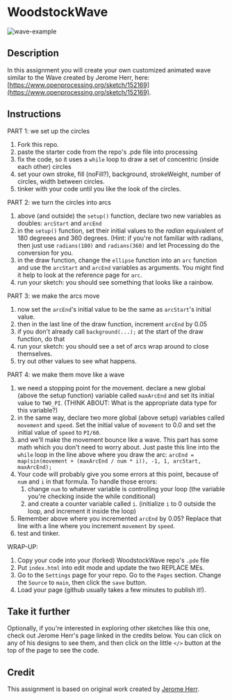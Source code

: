 # WoodstockWave

![wave-example](wave-example.png)

## Description
In this assignment you will create your own customized animated wave similar to the Wave created by Jerome Herr, here: [https://www.openprocessing.org/sketch/152169](https://www.openprocessing.org/sketch/152169).

## Instructions
PART 1: we set up the circles

1. Fork this repo.
1. paste the starter code from the repo's .pde file into processing
1. fix the code, so it uses a `while` loop to draw a set of concentric (inside each other) circles
1. set your own stroke, fill (noFill?), background, strokeWeight, number of circles, width between circles.
1. tinker with your code until you like the look of the circles.

PART 2: we turn the circles into arcs

1. above (and outside) the `setup()` function, declare two new variables as doubles: `arcStart` and `arcEnd`
1. in the `setup()` function, set their initial values to the _radian_ equivalent of 180 degreees and 360 degrees. (Hint: if you're not familiar with radians, then just use `radians(180)` and `radians(360)` and let Processing do the conversion for you.
1. in the draw function, change the `ellipse` function into an `arc` function and use the `arcStart` and `arcEnd` variables as arguments. You might find it help to look at the reference page for `arc`.
1. run your sketch: you should see something that looks like a rainbow.

PART 3: we make the arcs move

1. now set the `arcEnd`'s initial value to be the same as `arcStart`'s initial value.
2. then in the last line of the draw function, increment `arcEnd` by 0.05
3. if you don't already call `background(...);` at the start of the draw function, do that
4. run your sketch: you should see a set of arcs wrap around to close themselves.
5. try out other values to see what happens.

PART 4: we make them move like a wave

1. we need a stopping point for the movement. declare a new global (above the setup function) variable called `maxArcEnd` and set its initial value to `TWO_PI`. (THINK ABOUT: What is the appropriate data type for this variable?)
1. in the same way, declare two more global (above setup) variables called `movement` and `speed`. Set the initial value of `movement` to 0.0 and set the initial value of `speed` to `PI/60`.
1. and we'll make the movement bounce like a wave. This part has some math which you don't need to worry about. Just paste this line into the `while` loop in the line above where you draw the arc: `arcEnd = map(sin(movement + (maxArcEnd / num * i)), -1, 1, arcStart, maxArcEnd);`
1. Your code will probably give you some errors at this point, because of `num` and `i` in that formula. To handle those errors:
   1. change `num` to whatever variable is controlling your loop (the variable you're checking inside the while conditional)
   2. and create a counter variable called `i`. (initialize `i` to 0 outside the loop, and increment it inside the loop)
3. Remember above where you incremented `arcEnd` by 0.05? Replace that line with a line where you increment `movement` by `speed`.
4. test and tinker.

WRAP-UP:

1. Copy your code into your (forked) WoodstockWave repo's `.pde` file
1. Put `index.html` into edit mode and update the two REPLACE MEs.
1. Go to the `Settings` page for your repo. Go to the `Pages` section. Change the `Source` to `main`, then click the `save` button.
1. Load your page (github usually takes a few minutes to publish it!).

## Take it further
Optionally, if you're interested in exploring other sketches like this one, check out Jerome Herr's page linked in the credits below. You can click on any of his designs to see them, and then click on the little `</>` button at the top of the page to see the code. 

## Credit
This assignment is based on original work created by [Jerome Herr](https://www.openprocessing.org/user/28663).
